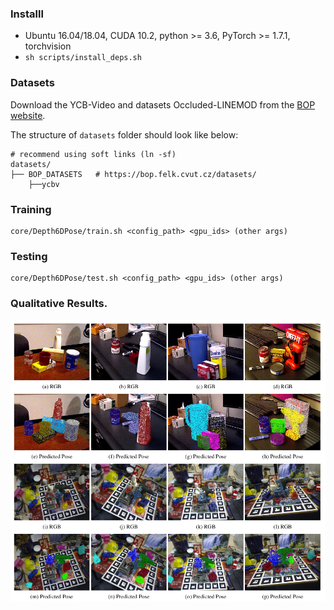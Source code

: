 
### Installl

* Ubuntu 16.04/18.04, CUDA 10.2, python >= 3.6, PyTorch >= 1.7.1, torchvision
* `sh scripts/install_deps.sh`

### Datasets

Download the YCB-Video and  datasets Occluded-LINEMOD from the
[BOP website](https://bop.felk.cvut.cz/datasets/).

The structure of `datasets` folder should look like below:
```
# recommend using soft links (ln -sf)
datasets/
├── BOP_DATASETS   # https://bop.felk.cvut.cz/datasets/
    ├──ycbv
```

### Training

```
core/Depth6DPose/train.sh <config_path> <gpu_ids> (other args)
```

### Testing

```
core/Depth6DPose/test.sh <config_path> <gpu_ids> (other args)
```

### Qualitative Results.

![](docs/result.png)